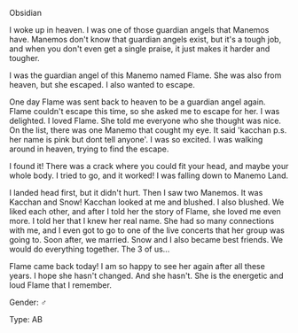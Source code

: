Obsidian

I woke up in heaven. I was one of those guardian angels that Manemos have. Manemos don't know that guardian angels exist, but it's a tough job, and when you don't even get a single praise, it just makes it harder and tougher.

I was the guardian angel of this Manemo named Flame. She was also from heaven, but she escaped. I also wanted to escape. 

One day Flame was sent back to heaven to be a guardian angel again. Flame couldn't escape this time, so she asked me to escape for her. I was delighted. I loved Flame. She told me everyone who she thought was nice. On the list, there was one Manemo that cought my eye. It said 'kacchan                       p.s. her name is pink but dont tell anyone'. I was so excited. I was walking around in heaven, trying to find the escape. 

I found it! There was a crack where you could fit your head, and maybe your whole body. I tried to go, and it worked! I was falling down to Manemo Land.

I landed head first, but it didn't hurt. Then I saw two Manemos. It was Kacchan and Snow! Kacchan looked at me and blushed. I also blushed. We liked each other, and after I told her the story of Flame, she loved me even more. I told her that I knew her real name. She had so many connections with me, and I even got to go to one of the live concerts that her group was going to. Soon after, we married. Snow and I also became best friends. We would do everything together. The 3 of us...

Flame came back today! I am so happy to see her again after all these years. I hope she hasn't changed. And she hasn't. She is the energetic and loud Flame that I remember.

Gender: ♂

Type: AB
